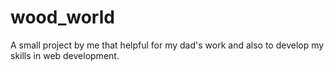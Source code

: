 # wood_world
A small project by me that helpful for my dad's work and also to develop my skills in web development.
